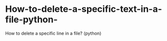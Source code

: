 # How-to-delete-a-specific-text-in-a-file-python-

How to delete a specific line in a file? (python)

